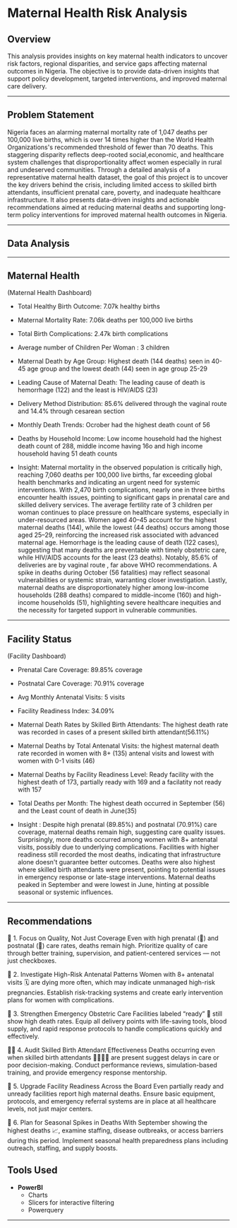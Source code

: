 # Maternal Health Risk Analysis

## Overview
This analysis provides insights on key maternal health indicators to uncover risk factors, regional disparities, and service gaps affecting maternal outcomes in Nigeria. The objective is to provide data-driven insights that support policy development, targeted interventions, and improved maternal care delivery.

---

## Problem Statement
Nigeria faces an alarming maternal mortality rate of 1,047 deaths per 100,000 live births, which is over 14 times higher than the World Health Organizations's recommended threshold of fewer than 70 deaths. This staggering disparity reflects deep-rooted social,economic, and healthcare system challenges that disproportionality affect women especially in rural and undeserved communities.
Through a detailed analysis of a representative maternal health dataset, the goal of this project is to uncover the key drivers behind the crisis, including limited access to skilled birth attendants, insufficient prenatal care, poverty, and inadequate healthcare infrastructure. It also presents data-driven insights and actionable recommendations aimed at reducing maternal deaths and supporting long-term policy interventions for improved maternal health outcomes in Nigeria.

---

## Data Analysis

---

## Maternal Health
(Maternal Health Dashboard)
 - Total Healthy Birth Outcome: 7.07k healthy births
 - Maternal Mortality Rate: 7.06k deaths per 100,000 live births
 - Total Birth Complications: 2.47k birth complications 
 - Average number of Children Per Woman : 3 children 
 - Maternal Death by Age Group: Highest death (144 deaths) seen in 40-45 age group and the lowest death (44) seen in age group 25-29
 - Leading Cause of Maternal Death: The leading cause of death is hemorrhage (122) and the least is HIV/AIDS (23)
 - Delivery Method Distribution: 85.6% delivered through the vaginal route and 14.4% through cesarean section 
 - Monthly Death Trends: Ocrober had the highest death count of 56
 - Deaths by Household Income: Low income household had the highest death count of 288, middle income having 16o and high income household having 51 death counts

 - Insight: Maternal mortality in the observed population is critically high, reaching 7,060 deaths per 100,000 live births, far exceeding global health benchmarks and indicating an urgent need for systemic interventions. With 2,470 birth complications, nearly one in three births encounter health issues, pointing to significant gaps in prenatal care and skilled delivery services. The average fertility rate of 3 children per woman continues to place pressure on healthcare systems, especially in under-resourced areas. Women aged 40–45 account for the highest maternal deaths (144), while the lowest (44 deaths) occurs among those aged 25–29, reinforcing the increased risk associated with advanced maternal age. Hemorrhage is the leading cause of death (122 cases), suggesting that many deaths are preventable with timely obstetric care, while HIV/AIDS accounts for the least (23 deaths). Notably, 85.6% of deliveries are by vaginal route , far above WHO recommendations. A spike in deaths during October (56 fatalities) may reflect seasonal vulnerabilities or systemic strain, warranting closer investigation. Lastly, maternal deaths are disproportionately higher among low-income households (288 deaths) compared to middle-income (160) and high-income households (51), highlighting severe healthcare inequities and the necessity for targeted support in vulnerable communities.

---

## Facility Status
(Facility Dashboard)
- Prenatal Care Coverage: 89.85% coverage
- Postnatal Care Coverage: 70.91% coverage
- Avg Monthly Antenatal Visits: 5 visits
- Facility Readiness Index: 34.09%
- Maternal Death Rates by Skilled Birth Attendants: The highest death rate was recorded in cases of a present skilled birth attendant(56.11%)
- Maternal Deaths by Total Antenatal Visits: the highest maternal death rate recorded in women with 8+ (135) antenal visits and lowest with women with 0-1 visits (46)
- Maternal Deaths by Facility Readiness Level: Ready facility with the highest death of 173, partially ready with 169 and a facilatity not ready with 157
- Total Deaths per Month: The highest death occurred in September (56) and the Least count of death in June(35)
  
- Insight : Despite high prenatal (89.85%) and postnatal (70.91%) care coverage, maternal deaths remain high, suggesting care quality issues. Surprisingly, more deaths occurred among women with 8+ antenatal visits, possibly due to underlying complications. Facilities with higher readiness still recorded the most deaths, indicating that infrastructure alone doesn't guarantee better outcomes. Deaths were also highest where skilled birth attendants were present, pointing to potential issues in emergency response or late-stage interventions. Maternal deaths peaked in September and were lowest in June, hinting at possible seasonal or systemic influences.

---

## Recommendations 

🏥 1. Focus on Quality, Not Just Coverage
Even with high prenatal (👶) and postnatal (🤱) care rates, deaths remain high. Prioritize quality of care through better training, supervision, and patient-centered services — not just checkboxes.

🔎 2. Investigate High-Risk Antenatal Patterns
Women with 8+ antenatal visits 🗓️ are dying more often, which may indicate unmanaged high-risk pregnancies. Establish risk-tracking systems and create early intervention plans for women with complications.

🚨 3. Strengthen Emergency Obstetric Care
Facilities labeled “ready” 🏥 still show high death rates. Equip all delivery points with life-saving tools, blood supply, and rapid response protocols to handle complications quickly and effectively.

👩‍⚕️ 4. Audit Skilled Birth Attendant Effectiveness
Deaths occurring even when skilled birth attendants 👩‍⚕️👨‍⚕️ are present suggest delays in care or poor decision-making. Conduct performance reviews, simulation-based training, and provide emergency response mentorship.

🧰 5. Upgrade Facility Readiness Across the Board
Even partially ready and unready facilities report high maternal deaths. Ensure basic equipment, protocols, and emergency referral systems are in place at all healthcare levels, not just major centers.

📅 6. Plan for Seasonal Spikes in Deaths
With September showing the highest deaths 📈, examine staffing, disease outbreaks, or access barriers during this period. Implement seasonal health preparedness plans including outreach, staffing, and supply boosts.

## Tools Used

- **PowerBI**
  - Charts  
  - Slicers for interactive filtering  
  - Powerquery

---


